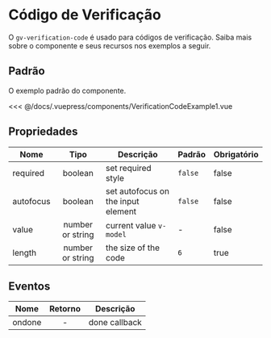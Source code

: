 # Código de Verificação

O `gv-verification-code` é usado para códigos de verificação. Saiba mais sobre o componente e seus recursos nos exemplos a seguir.

## Padrão

O exemplo padrão do componente.

<verification-code-example-1 />

<<< @/docs/.vuepress/components/VerificationCodeExample1.vue

## Propriedades

| Nome      |       Tipo       | Descrição                          | Padrão  | Obrigatório |
| --------- | :--------------: | ---------------------------------- | ------- | ----------- |
| required  |     boolean      | set required style                 | `false` | false       |
| autofocus |     boolean      | set autofocus on the input element | `false` | false       |
| value     | number or string | current value `v-model`            | -       | false       |
| length    | number or string | the size of the code               | `6`     | true        |

## Eventos

| Nome   | Retorno | Descrição     |
| ------ | :-----: | ------------- |
| ondone |    -    | done callback |
